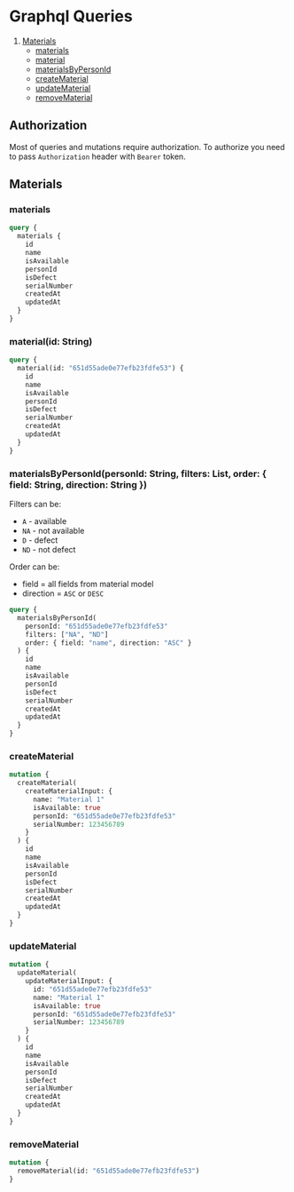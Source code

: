 # Graphql Queries

1. [Materials](#materials)
   - [materials](#materials-1)
   - [material](#materialid-string)
   - [materialsByPersonId](#materialsByPersonIdpersonId-string-filters-liststring-order--field-string-direction-string-)
   - [createMaterial](#creatematerial)
   - [updateMaterial](#updatematerial)
   - [removeMaterial](#removematerial)

## Authorization

Most of queries and mutations require authorization. To authorize you need to pass `Authorization` header with `Bearer` token.

## Materials

### materials

```graphql
query {
  materials {
    id
    name
    isAvailable
    personId
    isDefect
    serialNumber
    createdAt
    updatedAt
  }
}
```

### material(id: String)

```graphql
query {
  material(id: "651d55ade0e77efb23fdfe53") {
    id
    name
    isAvailable
    personId
    isDefect
    serialNumber
    createdAt
    updatedAt
  }
}
```

### materialsByPersonId(personId: String, filters: List<String>, order: { field: String, direction: String })

Filters can be:

- `A` - available
- `NA` - not available
- `D` - defect
- `ND` - not defect

Order can be:

- field = all fields from material model
- direction = `ASC` or `DESC`

```graphql
query {
  materialsByPersonId(
    personId: "651d55ade0e77efb23fdfe53"
    filters: ["NA", "ND"]
    order: { field: "name", direction: "ASC" }
  ) {
    id
    name
    isAvailable
    personId
    isDefect
    serialNumber
    createdAt
    updatedAt
  }
}
```

### createMaterial

```graphql
mutation {
  createMaterial(
    createMaterialInput: {
      name: "Material 1"
      isAvailable: true
      personId: "651d55ade0e77efb23fdfe53"
      serialNumber: 123456789
    }
  ) {
    id
    name
    isAvailable
    personId
    isDefect
    serialNumber
    createdAt
    updatedAt
  }
}
```

### updateMaterial

```graphql
mutation {
  updateMaterial(
    updateMaterialInput: {
      id: "651d55ade0e77efb23fdfe53"
      name: "Material 1"
      isAvailable: true
      personId: "651d55ade0e77efb23fdfe53"
      serialNumber: 123456789
    }
  ) {
    id
    name
    isAvailable
    personId
    isDefect
    serialNumber
    createdAt
    updatedAt
  }
}
```

### removeMaterial

```graphql
mutation {
  removeMaterial(id: "651d55ade0e77efb23fdfe53")
}
```
